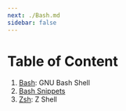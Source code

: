 ```yaml
---
next: ./Bash.md
sidebar: false
---
```


# Table of Content

1. [Bash](./Bash.md): GNU Bash Shell
2. [Bash Snippets](./Bash-Snippets.md)
3. [Zsh](./Zsh.md): Z Shell

